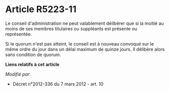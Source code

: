 # Article R5223-11

Le conseil d'administration ne peut valablement délibérer que si la moitié au moins de ses membres titulaires ou suppléants
est présente ou représentée.

Si le quorum n'est pas atteint, le conseil est à nouveau convoqué sur le même ordre du jour dans un délai maximum de quinze
jours. Il délibère alors sans condition de quorum.

**Liens relatifs à cet article**

_Modifié par_:

  - Décret n°2012-336 du 7 mars 2012 - art. 10
